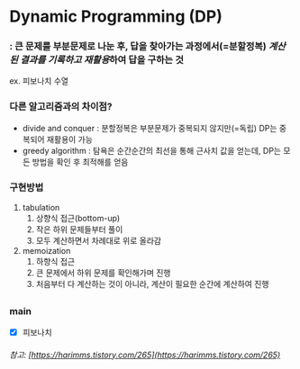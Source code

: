# Dynamic Programming (DP)

### : 큰 문제를 부분문제로 나눈 후, 답을 찾아가는 과정에서(=분할정복) *계산된 결과를 기록하고 재활용*하여 답을 구하는 것 
ex. 피보나치 수열

### 다른 알고리즘과의 차이점?
- divide and conquer : 분할정복은 부분문제가 중복되지 않지만(=독립) DP는 중복되어 재활용이 가능
- greedy algorithm : 탐욕은 순간순간의 최선을 통해 근사치 값을 얻는데, DP는 모든 방법을 확인 후 최적해를 얻음

### 구현방법
1. tabulation
   1. 상향식 접근(bottom-up)
   2. 작은 하위 문제들부터 풀이
   3. 모두 계산하면서 차례대로 위로 올라감
2. memoization
   1. 하향식 접근
   2. 큰 문제에서 하위 문제를 확인해가며 진행
   3. 처음부터 다 계산하는 것이 아니라, 계산이 필요한 순간에 계산하여 진행

##
### main
- [x] 피보나치

###### 참고: [https://harimms.tistory.com/265](https://harimms.tistory.com/265)